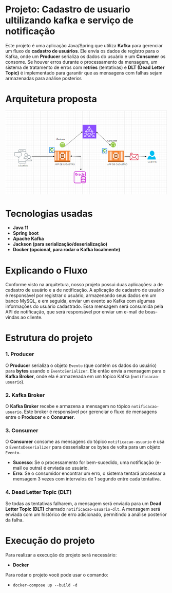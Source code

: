 # Projeto: Cadastro de usuario ultilizando kafka e serviço de notificação

Este projeto é uma aplicação Java/Spring que utiliza **Kafka** para gerenciar um fluxo de **cadastro de usuários**. Ele envia os dados de registro para o Kafka, onde um **Producer** serializa os dados do usuário e um **Consumer** os consome. Se houver erros durante o processamento da mensagem, um sistema de tratamento de erros com **retries** (tentativas) e **DLT (Dead Letter Topic)** é implementado para garantir que as mensagens com falhas sejam armazenadas para análise posterior.

# Arquitetura proposta
![Fluxo cadastro de usuario - kafka](./conteudo/PROJETO_KAFKA_SPRING.png)
# Tecnologias usadas
- **Java 11**
- **Spring boot**
- **Apache Kafka**
- **Jackson (para serialização/deserialização)**
- **Docker (opcional, para rodar o Kafka localmente)**
# Explicando o Fluxo
Conforme visto na arquitetura, nosso projeto possui duas aplicações: a de cadastro de usuário e a de notificação. A aplicação de cadastro de usuário é responsável por registrar o usuário, armazenando seus dados em um banco MySQL, e em seguida, enviar um evento ao Kafka com algumas informações do usuário cadastrado. Essa mensagem será consumida pela API de notificação, que será responsável por enviar um e-mail de boas-vindas ao cliente.

# Estrutura do projeto
### 1. Producer
O **Producer** serializa o objeto `Evento` (que contém os dados do usuário) para **bytes** usando o `EventoSerializer`. Ele então envia a mensagem para o **Kafka Broker**, onde ela é armazenada em um tópico Kafka (`notificacao-usuario`).

### 2. Kafka Broker
O **Kafka Broker** recebe e armazena a mensagem no tópico `notificacao-usuario`. Este broker é responsável por gerenciar o fluxo de mensagens entre o **Producer** e o **Consumer**.

### 3. Consumer
O **Consumer** consome as mensagens do tópico `notificacao-usuario` e usa o `EventoDeserializer` para desserializar os bytes de volta para um objeto `Evento`.

- **Sucesso**: Se o processamento for bem-sucedido, uma notificação (e-mail ou outra) é enviada ao usuário.
- **Erro**: Se o consumidor encontrar um erro, o sistema tentará processar a mensagem 3 vezes com intervalos de 1 segundo entre cada tentativa.

### 4. Dead Letter Topic (DLT)
Se todas as tentativas falharem, a mensagem será enviada para um **Dead Letter Topic (DLT)** chamado `notificacao-usuario-dlt`. A mensagem será enviada com um histórico de erro adicionado, permitindo a análise posterior da falha.

# Execução do projeto
Para realizar a execução do projeto será necessário:
- **Docker**

Para rodar o projeto você pode usar o comando:
- `docker-compose up --build -d`
